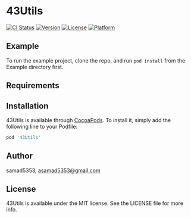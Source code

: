 # 43Utils

[![CI Status](https://img.shields.io/travis/samad5353/43Utils.svg?style=flat)](https://travis-ci.org/samad5353/43Utils)
[![Version](https://img.shields.io/cocoapods/v/43Utils.svg?style=flat)](https://cocoapods.org/pods/43Utils)
[![License](https://img.shields.io/cocoapods/l/43Utils.svg?style=flat)](https://cocoapods.org/pods/43Utils)
[![Platform](https://img.shields.io/cocoapods/p/43Utils.svg?style=flat)](https://cocoapods.org/pods/43Utils)

## Example

To run the example project, clone the repo, and run `pod install` from the Example directory first.

## Requirements

## Installation

43Utils is available through [CocoaPods](https://cocoapods.org). To install
it, simply add the following line to your Podfile:

```ruby
pod '43Utils'
```

## Author

samad5353, asamad5353@gmail.com

## License

43Utils is available under the MIT license. See the LICENSE file for more info.
